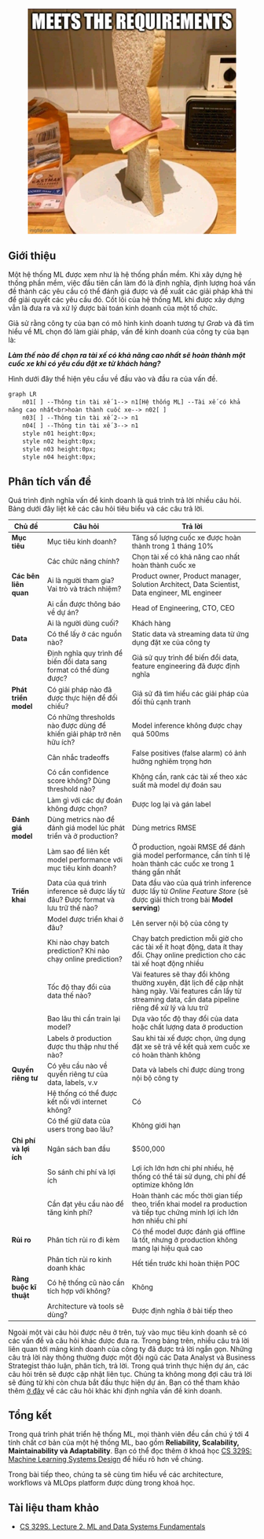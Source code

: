 <figure>
    <img src="../../../assets/images/mlops-crash-course/tong-quan-he-thong/phan-tich-van-de/requirements.jpg" loading="lazy"/>
</figure>

## Giới thiệu

Một hệ thống ML được xem như là hệ thống phần mềm. Khi xây dựng hệ thống phần mềm, việc đầu tiên cần làm đó là định nghĩa, định lượng hoá vấn đề thành các yêu cầu có thể đánh giá được và đề xuất các giải pháp khả thi để giải quyết các yêu cầu đó. Cốt lõi của hệ thống ML khi được xây dựng vẫn là đưa ra và xử lý được bài toán kinh doanh của một tổ chức.

Giả sử rằng công ty của bạn có mô hình kinh doanh tương tự _Grab_ và đã tìm hiểu về ML chọn đó làm giải pháp, vấn đề kinh doanh của công ty của bạn là:

**_Làm thế nào để chọn ra tài xế có khả năng cao nhất sẽ hoàn thành một cuốc xe khi có yêu cầu đặt xe từ khách hàng?_**

Hình dưới đây thể hiện yêu cầu về đầu vào và đầu ra của vấn đề.

```mermaid
graph LR
    n01[ ] --Thông tin tài xế 1--> n1[Hệ thống ML] --Tài xế có khả năng cao nhất<br>hoàn thành cuốc xe--> n02[ ]
    n03[ ] --Thông tin tài xế 2--> n1
    n04[ ] --Thông tin tài xế 3--> n1
    style n01 height:0px;
    style n02 height:0px;
    style n03 height:0px;
    style n04 height:0px;
```

## Phân tích vấn đề

Quá trình định nghĩa vấn đề kinh doanh là quá trình trả lời nhiều câu hỏi. Bảng dưới đây liệt kê các câu hỏi tiêu biểu và các câu trả lời.

| **Chủ đề**             | **Câu hỏi**                                                                      | **Trả lời**                                                                                                                                                      |
| ---------------------- | -------------------------------------------------------------------------------- | ---------------------------------------------------------------------------------------------------------------------------------------------------------------- |
| **Mục tiêu**           | Mục tiêu kinh doanh?                                                             | Tăng số lượng cuốc xe được hoàn thành trong 1 tháng 10%                                                                                                          |
|                        | Các chức năng chính?                                                             | Chọn tài xế có khả năng cao nhất hoàn thành cuốc xe                                                                                                              |
| **Các bên liên quan**  | Ai là người tham gia? Vai trò và trách nhiệm?                                    | Product owner, Product manager, Solution Architect, Data Scientist, Data engineer, ML engineer                                                                   |
|                        | Ai cần được thông báo về dự án?                                                  | Head of Engineering, CTO, CEO                                                                                                                                    |
|                        | Ai là người dùng cuối?                                                           | Khách hàng                                                                                                                                                       |
| **Data**               | Có thể lấy ở các nguồn nào?                                                      | Static data và streaming data từ ứng dụng đặt xe của công ty                                                                                                     |
|                        | Định nghĩa quy trình để biến đổi data sang format có thể dùng được?              | Giả sử quy trình để biến đổi data, feature engineering đã được định nghĩa                                                                                        |
| **Phát triển model**   | Có giải pháp nào đã được thực hiện để đối chiếu?                                 | Giả sử đã tìm hiểu các giải pháp của đối thủ cạnh tranh                                                                                                          |
|                        | Có những thresholds nào được dùng để khiến giải pháp trở nên hữu ích?            | Model inference không được chạy quá 500ms                                                                                                                        |
|                        | Cân nhắc tradeoffs                                                               | False positives (false alarm) có ảnh hưởng nghiêm trọng hơn                                                                                                      |
|                        | Có cần confidence score không? Dùng threshold nào?                               | Không cần, rank các tài xế theo xác suất mà model dự đoán sau                                                                                                    |
|                        | Làm gì với các dự đoán không được chọn?                                          | Được log lại và gán label                                                                                                                                        |
| **Đánh giá model**     | Dùng metrics nào để đánh giá model lúc phát triển và ở production?               | Dùng metrics RMSE                                                                                                                                                |
|                        | Làm sao để liên kết model performance với mục tiêu kinh doanh?                   | Ở production, ngoài RMSE để đánh giá model performance, cần tính tỉ lệ hoàn thành các cuốc xe trong 1 tháng gần nhất                                             |
| **Triển khai**         | Data của quá trình inference sẽ được lấy từ đâu? Được format và lưu trữ thế nào? | Data đầu vào của quá trình inference được lấy từ _Online Feature Store_ (sẽ được giải thích trong bài **Model serving**)                                         |
|                        | Model được triển khai ở đâu?                                                     | Lên server nội bộ của công ty                                                                                                                                    |
|                        | Khi nào chạy batch prediction? Khi nào chạy online prediction?                   | Chạy batch prediction mỗi giờ cho các tài xế ít hoạt động, data ít thay đổi. Chạy online prediction cho các tài xế hoạt động nhiều                               |
|                        | Tốc độ thay đổi của data thế nào?                                                | Vài features sẽ thay đổi không thường xuyên, đặt lịch để cập nhật hàng ngày. Vài features cần lấy từ streaming data, cần data pipeline riêng để xử lý và lưu trữ |
|                        | Bao lâu thì cần train lại model?                                                 | Dựa vào tốc độ thay đổi của data hoặc chất lượng data ở production                                                                                               |
|                        | Labels ở production được thu thập như thế nào?                                   | Sau khi tài xế được chọn, ứng dụng đặt xe sẽ trả về kết quả xem cuốc xe có hoàn thành không                                                                      |
| **Quyền riêng tư**     | Có yêu cầu nào về quyền riêng tư của data, labels, v.v                           | Data và labels chỉ được dùng trong nội bộ công ty                                                                                                                |
|                        | Hệ thống có thể được kết nối với internet không?                                 | Có                                                                                                                                                               |
|                        | Có thể giữ data của users trong bao lâu?                                         | Không giới hạn                                                                                                                                                   |
| **Chi phí và lợi ích** | Ngân sách ban đầu                                                                | $500,000                                                                                                                                                         |
|                        | So sánh chi phí và lợi ích                                                       | Lợi ích lớn hơn chi phí nhiều, hệ thống có thể tái sử dụng, chi phí để optimize không lớn                                                                        |
|                        | Cần đạt yêu cầu nào để tăng kinh phí?                                            | Hoàn thành các mốc thời gian tiếp theo, triển khai model ra production và tiếp tục chứng minh lợi ích lớn hơn nhiều chi phí                                      |
| **Rủi ro**             | Phân tích rủi ro đi kèm                                                          | Có thể model được đánh giá offline là tốt, nhưng ở production không mang lại hiệu quả cao                                                                        |
|                        | Phân tích rủi ro kinh doanh khác                                                 | Hết tiền trước khi hoàn thiện POC                                                                                                                                |
| **Ràng buộc kĩ thuật** | Có hệ thống cũ nào cần tích hợp với không?                                       | Không                                                                                                                                                            |
|                        | Architecture và tools sẽ dùng?                                                   | Được định nghĩa ở bài tiếp theo                                                                                                                                  |

Ngoài một vài câu hỏi được nêu ở trên, tuỳ vào mục tiêu kinh doanh sẽ có các vấn đề và câu hỏi khác được đưa ra. Trong bảng trên, nhiều câu trả lời liên quan tới mảng kinh doanh của công ty đã được trả lời ngắn gọn. Những câu trả lời này thông thường được một đội ngũ các Data Analyst và Business Strategist thảo luận, phân tích, trả lời. Trong quá trình thực hiện dự án, các câu hỏi trên sẽ được cập nhật liên tục. Chúng ta không mong đợi câu trả lời sẽ đúng từ khi còn chưa bắt đầu thực hiện dự án. Bạn có thể tham khảo thêm [ở đây](https://ml-ops.org/content/phase-zero) về các câu hỏi khác khi định nghĩa vấn đề kinh doanh.

## Tổng kết

Trong quá trình phát triển hệ thống ML, mọi thành viên đều cần chú ý tới 4 tính chất cơ bản của một hệ thống ML, bao gồm **Reliability, Scalability, Maintainability và Adaptability**. Bạn có thể đọc thêm ở khoá học [CS 329S: Machine Learning Systems Design](https://docs.google.com/document/d/1C3dlLmFdYHJmACVkz99lSTUPF4XQbWb_Ah7mPE12Igo/edit#heading=h.f2r0clc6xjgx) để hiểu rõ hơn về chúng.

Trong bài tiếp theo, chúng ta sẽ cùng tìm hiểu về các architecture, workflows và MLOps platform được dùng trong khoá học.

## Tài liệu tham khảo

- [CS 329S. Lecture 2. ML and Data Systems Fundamentals](https://docs.google.com/document/d/10K3pYTNvreVy5hl2EqWf_LX3mMW4CQw1TdMrHplMu00/edit#heading=h.aix49dp857xj)
